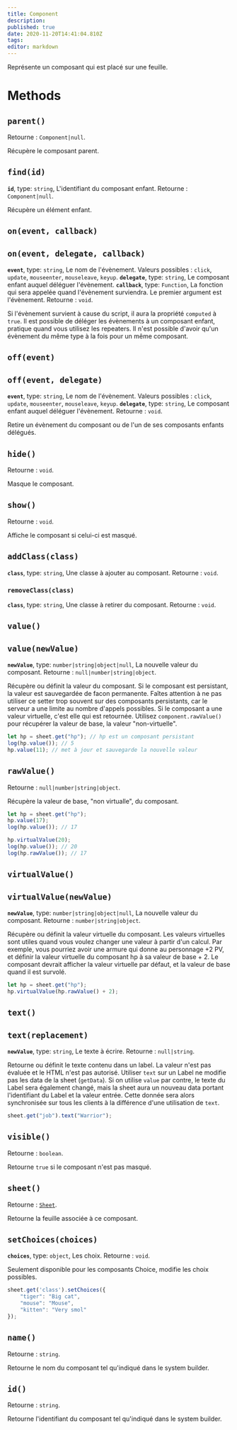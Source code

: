 ```yaml
---
title: Component
description: 
published: true
date: 2020-11-20T14:41:04.810Z
tags: 
editor: markdown
---
```


Représente un composant qui est placé sur une feuille.

# Methods
## `parent()`
Retourne : `Component|null`.

Récupère le composant parent.

## `find(id)`
**`id`**, type: `string`, L'identifiant du composant enfant.
Retourne : `Component|null`.

Récupère un élément enfant.

## `on(event, callback)`
## `on(event, delegate, callback)`
**`event`**, type: `string`, Le nom de l'évènement. Valeurs possibles : `click`, `update`, `mouseenter`, `mouseleave`, `keyup`.
**`delegate`**, type: `string`, Le composant enfant auquel déléguer l'évènement.
**`callback`**, type: `Function`, La fonction qui sera appelée quand l'évènement surviendra. Le premier argument est l'évènement.
Retourne : `void`.

Si l'évènement survient à cause du script, il aura la propriété `computed` à `true`.
Il est possible de déléger les évènements à un composant enfant, pratique quand vous utilisez les repeaters.
Il n'est possible d'avoir qu'un évènement du même type à la fois pour un même composant.

## `off(event)`
## `off(event, delegate)`
**`event`**, type: `string`, Le nom de l'évènement. Valeurs possibles : `click`, `update`, `mouseenter`, `mouseleave`, `keyup`.
**`delegate`**, type: `string`, Le composant enfant auquel déléguer l'évènement.
Retourne : `void`.

Retire un évènement du composant ou de l'un de ses composants enfants délégués.

## `hide()`
Retourne : `void`.

Masque le composant.

## `show()`
Retourne : `void`.

Affiche le composant si celui-ci est masqué.

## `addClass(class)`
**`class`**, type: `string`, Une classe à ajouter au composant.
Retourne : `void`.

### `removeClass(class)`
**`class`**, type: `string`, Une classe à retirer du composant.
Retourne : `void`.

## `value()`
## `value(newValue)`
**`newValue`**, type: `number|string|object|null`, La nouvelle valeur du composant.
Retourne : `null|number|string|object`.

Récupère ou définit la valeur du composant. Si le composant est persistant, la valeur est sauvegardée de facon permanente. Faîtes attention à ne pas utiliser ce setter trop souvent sur des composants persistants, car le serveur a une limite au nombre d'appels possibles. Si le composant a une valeur virtuelle, c'est elle qui est retournée. Utilisez `component.rawValue()` pour récupérer la valeur de base, la valeur "non-virtuelle".

```javascript
let hp = sheet.get("hp"); // hp est un composant persistant
log(hp.value()); // 5
hp.value(11); // met à jour et sauvegarde la nouvelle valeur
```

## `rawValue()`
Retourne : `null|number|string|object`.

Récupère la valeur de base, "non virtualle", du composant.

```javascript
let hp = sheet.get("hp");
hp.value(17);
log(hp.value()); // 17

hp.virtualValue(20);
log(hp.value()); // 20
log(hp.rawValue()); // 17
``` 

## `virtualValue()`
## `virtualValue(newValue)`
**`newValue`**, type: `number|string|object|null`, La nouvelle valeur du composant.
Retourne : `number|string|object`.

Récupère ou définit la valeur virtuelle du composant. Les valeurs virtuelles sont utiles quand vous voulez changer une valeur à partir d'un calcul. Par exemple, vous pourriez avoir une armure qui donne au personnage +2 PV, et définir la valeur virtuelle du composant hp à sa valeur de base + 2. Le composant devrait afficher la valeur virtuelle par défaut, et la valeur de base quand il est survolé.

```javascript
let hp = sheet.get("hp");
hp.virtualValue(hp.rawValue() + 2);
```

## `text()`
## `text(replacement)`
**`newValue`**, type: `string`, Le texte à écrire.
Retourne : `null|string`.

Retourne ou définit le texte contenu dans un label. La valeur n'est pas évaluée et le HTML n'est pas autorisé. Utiliser `text` sur un Label ne modifie pas les data de la sheet (`getData`). Si on utilise `value` par contre, le texte du Label sera également changé, mais la sheet aura un nouveau data portant l'identifiant du Label et la valeur entrée. Cette donnée sera alors synchronisée sur tous les clients à la différence d'une utilisation de `text`.

```javascript
sheet.get("job").text("Warrior");
```

## `visible()`
Retourne : `boolean`.

Retourne `true` si le composant n'est pas masqué.

## `sheet()`
Retourne : [`Sheet`](/system-builder/scripting/sheet).

Retourne la feuille associée à ce composant.

## `setChoices(choices)`
**`choices`**, type: `object`, Les choix.
Retourne : `void`.

Seulement disponible pour les composants Choice, modifie les choix possibles.


```javascript
sheet.get('class').setChoices({
    "tiger": "Big cat",
    "mouse": "Mouse",
    "kitten": "Very smol"
});
```

## `name()`
Retourne : `string`.

Retourne le nom du composant tel qu'indiqué dans le system builder.

## `id()`
Retourne : `string`.

Retourne l'identifiant du composant tel qu'indiqué dans le system builder.
